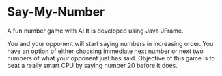 # Say-My-Number
A fun number game with AI
It is developed using Java JFrame.

You and your opponent will start saying numbers in increasing order. You have an option of either choosing immediate next number or next two numbers of what your opponent just has said.
Objective of this game is to beat a really smart CPU by saying number 20 before it does.
